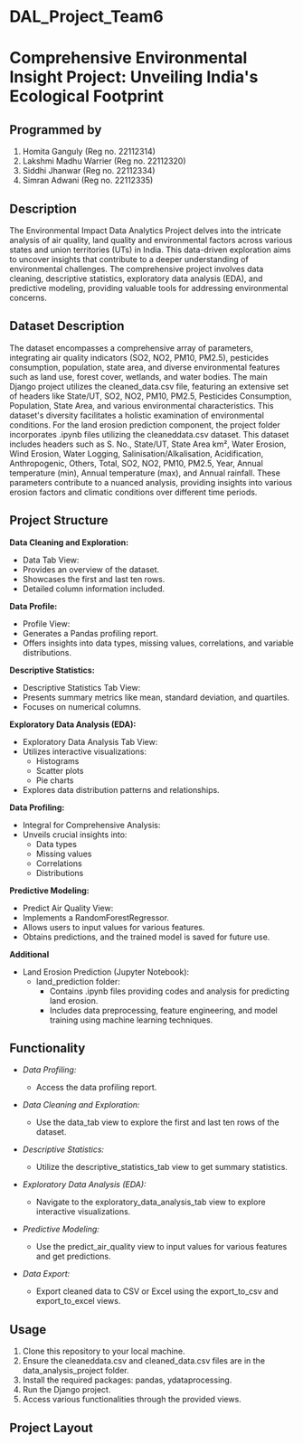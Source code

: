 # DAL_Project_Team6
# Comprehensive Environmental Insight Project: Unveiling India's Ecological Footprint

## Programmed by
1. Homita Ganguly (Reg no. 22112314) 
2. Lakshmi Madhu Warrier (Reg no. 22112320)
3. Siddhi Jhanwar (Reg no. 22112334)
4. Simran Adwani (Reg no. 22112335) 

## Description
The Environmental Impact Data Analytics Project delves into the intricate analysis of air quality, land quality and environmental factors across various states and union territories (UTs) in India. This data-driven exploration aims to uncover insights that contribute to a deeper understanding of environmental challenges. The comprehensive project involves data cleaning, descriptive statistics, exploratory data analysis (EDA), and predictive modeling, providing valuable tools for addressing environmental concerns.

## Dataset Description
The dataset encompasses a comprehensive array of parameters, integrating air quality indicators (SO2, NO2, PM10, PM2.5), pesticides consumption, population, state area, and diverse environmental features such as land use, forest cover, wetlands, and water bodies. The main Django project utilizes the cleaned_data.csv file, featuring an extensive set of headers like State/UT, SO2, NO2, PM10, PM2.5, Pesticides Consumption, Population, State Area, and various environmental characteristics. This dataset's diversity facilitates a holistic examination of environmental conditions.
For the land erosion prediction component, the project folder incorporates .ipynb files utilizing the cleaneddata.csv dataset. This dataset includes headers such as S. No., State/UT, State Area km², Water Erosion, Wind Erosion, Water Logging, Salinisation/Alkalisation, Acidification, Anthropogenic, Others, Total, SO2, NO2, PM10, PM2.5, Year, Annual temperature (min), Annual temperature (max), and Annual rainfall. These parameters contribute to a nuanced analysis, providing insights into various erosion factors and climatic conditions over different time periods.

## Project Structure

 **Data Cleaning and Exploration:**

  - Data Tab View:
   - Provides an overview of the dataset.
   - Showcases the first and last ten rows.
   - Detailed column information included.

 **Data Profile:**

  - Profile View:
   - Generates a Pandas profiling report.
   - Offers insights into data types, missing values, correlations, and variable distributions.

 **Descriptive Statistics:**

  - Descriptive Statistics Tab View:
   - Presents summary metrics like mean, standard deviation, and quartiles.
   - Focuses on numerical columns.

 **Exploratory Data Analysis (EDA):**

  - Exploratory Data Analysis Tab View:
   - Utilizes interactive visualizations:
     - Histograms
     - Scatter plots
     - Pie charts
   - Explores data distribution patterns and relationships.

 **Data Profiling:**

  - Integral for Comprehensive Analysis:
   - Unveils crucial insights into:
     - Data types
     - Missing values
     - Correlations
     - Distributions

 **Predictive Modeling:**

  - Predict Air Quality View:
   - Implements a RandomForestRegressor.
   - Allows users to input values for various features.
   - Obtains predictions, and the trained model is saved for future use.

  **Additional**
   - Land Erosion Prediction (Jupyter Notebook):
      - land_prediction folder:
        - Contains .ipynb files providing codes and analysis for predicting land erosion.
        - Includes data preprocessing, feature engineering, and model training using machine learning techniques.


## Functionality

- *Data Profiling:*
  - Access the data profiling report.

- *Data Cleaning and Exploration:*
  - Use the data_tab view to explore the first and last ten rows of the dataset.

- *Descriptive Statistics:*
  - Utilize the descriptive_statistics_tab view to get summary statistics.

- *Exploratory Data Analysis (EDA):*
  - Navigate to the exploratory_data_analysis_tab view to explore interactive visualizations.

- *Predictive Modeling:*
  - Use the predict_air_quality view to input values for various features and get predictions.

- *Data Export:*
  - Export cleaned data to CSV or Excel using the export_to_csv and export_to_excel views.

## Usage

1. Clone this repository to your local machine.
2. Ensure the cleaneddata.csv and cleaned_data.csv files are in the data_analysis_project folder.
3. Install the required packages: pandas, ydataprocessing.
4. Run the Django project.
5. Access various functionalities through the provided views.

## Project Layout
